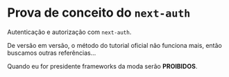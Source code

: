 # Prova de conceito do `next-auth`

Autenticação e autorização com `next-auth`.

De versão em versão, o método do tutorial oficial não funciona mais, então buscamos outras referências...

Quando eu for presidente frameworks da moda serão **PROIBIDOS**.
